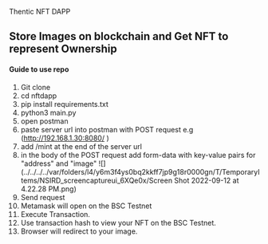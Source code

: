 Thentic NFT DAPP 

## Store Images on blockchain and Get NFT to represent Ownership

#### Guide to use repo

1. Git clone
2. cd nftdapp
3. pip install requirements.txt
4. python3 main.py
5. open postman 
6. paste server url into postman with POST request e.g (http://192.168.1.30:8080/ )
7. add /mint at the end of the server url 
8. in the body of the POST request add form-data with key-value pairs for "address" and "image"
![](../../../../var/folders/l4/y6m3f4ys0bq2kkff7jp9g18r0000gn/T/TemporaryItems/NSIRD_screencaptureui_6XQe0x/Screen Shot 2022-09-12 at 4.22.28 PM.png)
9. Send request 
10. Metamask will open on the BSC Testnet
11. Execute Transaction.
12. Use transaction hash to view your NFT on the BSC Testnet. 
13. Browser will redirect to your image.
